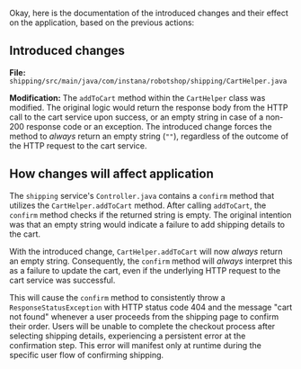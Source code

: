 Okay, here is the documentation of the introduced changes and their effect on the application, based on the previous actions:

## Introduced changes

**File:** `shipping/src/main/java/com/instana/robotshop/shipping/CartHelper.java`

**Modification:**
The `addToCart` method within the `CartHelper` class was modified. The original logic would return the response body from the HTTP call to the cart service upon success, or an empty string in case of a non-200 response code or an exception. The introduced change forces the method to *always* return an empty string (`""`), regardless of the outcome of the HTTP request to the cart service.

## How changes will affect application

The `shipping` service's `Controller.java` contains a `confirm` method that utilizes the `CartHelper.addToCart` method. After calling `addToCart`, the `confirm` method checks if the returned string is empty. The original intention was that an empty string would indicate a failure to add shipping details to the cart.

With the introduced change, `CartHelper.addToCart` will now *always* return an empty string. Consequently, the `confirm` method will *always* interpret this as a failure to update the cart, even if the underlying HTTP request to the cart service was successful.

This will cause the `confirm` method to consistently throw a `ResponseStatusException` with HTTP status code 404 and the message "cart not found" whenever a user proceeds from the shipping page to confirm their order. Users will be unable to complete the checkout process after selecting shipping details, experiencing a persistent error at the confirmation step. This error will manifest only at runtime during the specific user flow of confirming shipping.